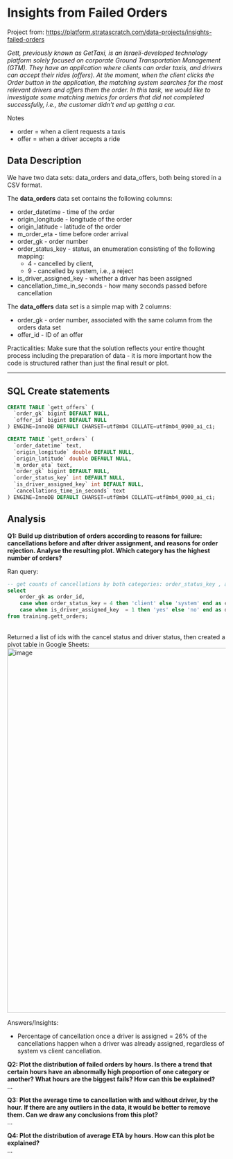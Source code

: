 # Insights from Failed Orders
Project from: https://platform.stratascratch.com/data-projects/insights-failed-orders

_Gett, previously known as GetTaxi, is an Israeli-developed technology platform solely focused on corporate Ground Transportation Management (GTM). They have an application where clients can order taxis, and drivers can accept their rides (offers). At the moment, when the client clicks the Order button in the application, the matching system searches for the most relevant drivers and offers them the order. In this task, we would like to investigate some matching metrics for orders that did not completed successfully, i.e., the customer didn't end up getting a car._

Notes
* order = when a client requests a taxis
* offer = when a driver accepts a ride

## Data Description
We have two data sets: data_orders and data_offers, both being stored in a CSV format. 

The **data_orders** data set contains the following columns:
- order_datetime - time of the order
- origin_longitude - longitude of the order
- origin_latitude - latitude of the order
- m_order_eta - time before order arrival
- order_gk - order number
- order_status_key - status, an enumeration consisting of the following mapping:
    - 4 - cancelled by client,
    - 9 - cancelled by system, i.e., a reject
- is_driver_assigned_key - whether a driver has been assigned
- cancellation_time_in_seconds - how many seconds passed before cancellation

The **data_offers** data set is a simple map with 2 columns:
- order_gk - order number, associated with the same column from the orders data set
- offer_id - ID of an offer

Practicalities: Make sure that the solution reflects your entire thought process including the preparation of data - it is more important how the code is structured rather than just the final result or plot.



----------------------------------------------------------------
## SQL Create statements

``` sql
CREATE TABLE `gett_offers` (
  `order_gk` bigint DEFAULT NULL,
  `offer_id` bigint DEFAULT NULL
) ENGINE=InnoDB DEFAULT CHARSET=utf8mb4 COLLATE=utf8mb4_0900_ai_ci;
```

``` sql
CREATE TABLE `gett_orders` (
  `order_datetime` text,
  `origin_longitude` double DEFAULT NULL,
  `origin_latitude` double DEFAULT NULL,
  `m_order_eta` text,
  `order_gk` bigint DEFAULT NULL,
  `order_status_key` int DEFAULT NULL,
  `is_driver_assigned_key` int DEFAULT NULL,
  `cancellations_time_in_seconds` text
) ENGINE=InnoDB DEFAULT CHARSET=utf8mb4 COLLATE=utf8mb4_0900_ai_ci;
```

## Analysis

**Q1: Build up distribution of orders according to reasons for failure: cancellations before and after driver assignment, and reasons for order rejection. Analyse the resulting plot. Which category has the highest number of orders?**

Ran query: 
```sql
-- get counts of cancellations by both categories: order_status_key , and is_driver_assigned_key
select 
	order_gk as order_id,
    case when order_status_key = 4 then 'client' else 'system' end as cancel_status, 
    case when is_driver_assigned_key  = 1 then 'yes' else 'no' end as driver_assigned
from training.gett_orders;
``` 
<br/>  
Returned a list of ids with the cancel status and driver status, then created a pivot table in Google Sheets:  


<img width="840" alt="image" src="https://github.com/user-attachments/assets/7b2aaf07-1a8c-4799-9952-977e445549c5">
<br/>

Answers/Insights: 
* Percentage of cancellation once a driver is assigned = 26% of the cancellations happen when a driver was already assigned, regardless of system vs client cancellation.

**Q2: Plot the distribution of failed orders by hours. Is there a trend that certain hours have an abnormally high proportion of one category or another? What hours are the biggest fails? How can this be explained?**<br/>
...  


**Q3: Plot the average time to cancellation with and without driver, by the hour. If there are any outliers in the data, it would be better to remove them. Can we draw any conclusions from this plot?**<br/>
...

**Q4: Plot the distribution of average ETA by hours. How can this plot be explained?**<br/>
...
